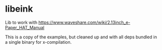 # libeink
Lib to work with https://www.waveshare.com/wiki/2.13inch_e-Paper_HAT_Manual

This is a copy of the examples, but cleaned up and with all deps bundled in a single binary for x-compilation.

